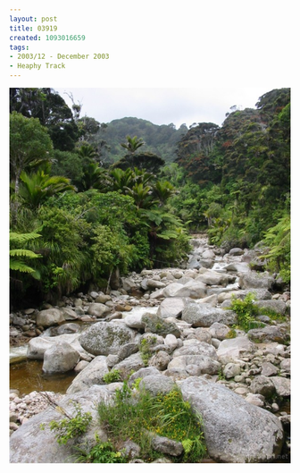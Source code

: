 ```yaml
---
layout: post
title: 03919
created: 1093016659
tags:
- 2003/12 - December 2003
- Heaphy Track
---
```


<img src="/image/images/03919-1357.jpg"/>


